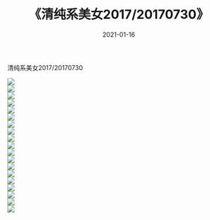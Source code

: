 ﻿---
layout: post
title:  《清纯系美女2017/20170730》
date:   2021-01-16
img: http://img.660000.xyz/Sharelink/清纯系美女/2017/20170730/000.jpg
categories: [美女, 清纯, 唯美]
---

清纯系美女2017/20170730

 ![](http://img.660000.xyz/Sharelink/清纯系美女/2017/20170730/001.jpg) <br>![](http://img.660000.xyz/Sharelink/清纯系美女/2017/20170730/002.jpg) <br>![](http://img.660000.xyz/Sharelink/清纯系美女/2017/20170730/003.jpg) <br>![](http://img.660000.xyz/Sharelink/清纯系美女/2017/20170730/004.jpg) <br>![](http://img.660000.xyz/Sharelink/清纯系美女/2017/20170730/005.jpg) <br>![](http://img.660000.xyz/Sharelink/清纯系美女/2017/20170730/006.jpg) <br>![](http://img.660000.xyz/Sharelink/清纯系美女/2017/20170730/007.jpg) <br>![](http://img.660000.xyz/Sharelink/清纯系美女/2017/20170730/008.jpg) <br>![](http://img.660000.xyz/Sharelink/清纯系美女/2017/20170730/009.jpg) <br>![](http://img.660000.xyz/Sharelink/清纯系美女/2017/20170730/010.jpg) <br>![](http://img.660000.xyz/Sharelink/清纯系美女/2017/20170730/011.jpg) <br>![](http://img.660000.xyz/Sharelink/清纯系美女/2017/20170730/012.jpg) <br>![](http://img.660000.xyz/Sharelink/清纯系美女/2017/20170730/013.jpg) <br>![](http://img.660000.xyz/Sharelink/清纯系美女/2017/20170730/014.jpg) <br>![](http://img.660000.xyz/Sharelink/清纯系美女/2017/20170730/015.jpg) <br>![](http://img.660000.xyz/Sharelink/清纯系美女/2017/20170730/016.jpg) <br>![](http://img.660000.xyz/Sharelink/清纯系美女/2017/20170730/017.jpg) <br>![](http://img.660000.xyz/Sharelink/清纯系美女/2017/20170730/018.jpg) <br>![](http://img.660000.xyz/Sharelink/清纯系美女/2017/20170730/019.jpg) <br>